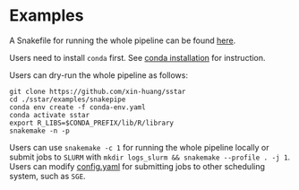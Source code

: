 # Examples

A Snakefile for running the whole pipeline can be found [here](https://github.com/xin-huang/sstar/blob/main/examples/snakepipe/Snakefile).

Users need to install `conda` first. See [conda installation](https://docs.conda.io/projects/conda/en/latest/user-guide/install/index.html) for instruction.

Users can dry-run the whole pipeline as follows:

	git clone https://github.com/xin-huang/sstar
	cd ./sstar/examples/snakepipe
	conda env create -f conda-env.yaml
	conda activate sstar
	export R_LIBS=$CONDA_PREFIX/lib/R/library
	snakemake -n -p

Users can use `snakemake -c 1` for running the whole pipeline locally or submit jobs to `SLURM` with `mkdir logs_slurm && snakemake --profile . -j 1`. Users can modify [config.yaml](https://github.com/xin-huang/sstar/blob/main/examples/snakepipe/config.yaml) for submitting jobs to other scheduling system, such as `SGE`.
